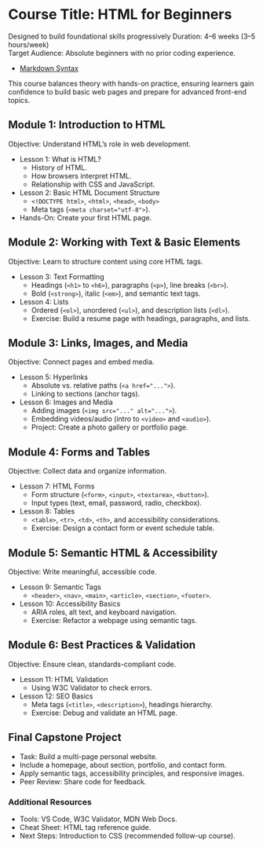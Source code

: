 # Course Title:  HTML for Beginners  
Designed to build foundational skills progressively
Duration: 4–6 weeks (3–5 hours/week)  
Target Audience:  Absolute beginners with no prior coding experience.  

- [Markdown Syntax](https://www.markdownguide.org/basic-syntax/)

This course balances theory with hands-on practice, ensuring learners gain confidence to build basic web pages and prepare for advanced front-end topics.

## Module 1: Introduction to HTML 
Objective:  Understand HTML’s role in web development.  
- Lesson 1: What is HTML?  
  - History of HTML.  
  - How browsers interpret HTML.  
  - Relationship with CSS and JavaScript.  
- Lesson 2: Basic HTML Document Structure  
  - `<!DOCTYPE html>`, `<html>`, `<head>`, `<body>`
  - Meta tags (`<meta charset="utf-8">`).  
- Hands-On: Create your first HTML page.  
## Module 2: Working with Text & Basic Elements
Objective: Learn to structure content using core HTML tags.  
- Lesson 3: Text Formatting  
  - Headings (`<h1>` to `<h6>`), paragraphs (`<p>`), line breaks (`<br>`).  
  - Bold (`<strong>`), italic (`<em>`), and semantic text tags.  
- Lesson 4: Lists  
  - Ordered (`<ol>`), unordered (`<ul>`), and description lists (`<dl>`).  
  - Exercise:  Build a resume page with headings, paragraphs, and lists.  
## Module 3: Links, Images, and Media 
Objective:  Connect pages and embed media.  
- Lesson 5: Hyperlinks  
  - Absolute vs. relative paths (`<a href="...">`).  
  - Linking to sections (anchor tags).  
- Lesson 6: Images and Media  
  - Adding images (`<img src="..." alt="...">`).  
  - Embedding videos/audio (intro to `<video>` and `<audio>`).  
  - Project: Create a photo gallery or portfolio page.  
## Module 4: Forms and Tables
Objective: Collect data and organize information.  
- Lesson 7: HTML Forms  
  - Form structure (`<form>`, `<input>`, `<textarea>`, `<button>`).  
  - Input types (text, email, password, radio, checkbox).  
- Lesson 8: Tables  
  - `<table>`, `<tr>`, `<td>`, `<th>`, and accessibility considerations.  
  - Exercise: Design a contact form or event schedule table.  
## Module 5: Semantic HTML & Accessibility
Objective: Write meaningful, accessible code.  
- Lesson 9: Semantic Tags  
  - `<header>`, `<nav>`, `<main>`, `<article>`, `<section>`, `<footer>`.  
- Lesson 10: Accessibility Basics  
  - ARIA roles, alt text, and keyboard navigation.  
  - Exercise: Refactor a webpage using semantic tags.  
## Module 6: Best Practices & Validation  
Objective: Ensure clean, standards-compliant code.  
- Lesson 11: HTML Validation  
  - Using W3C Validator to check errors.  
- Lesson 12: SEO Basics 
  - Meta tags (`<title>`, `<description>`), headings hierarchy.  
  - Exercise: Debug and validate an HTML page.  
## Final Capstone Project  
- Task: Build a multi-page personal website.  
- Include a homepage, about section, portfolio, and contact form.  
- Apply semantic tags, accessibility principles, and responsive images.  
- Peer Review: Share code for feedback.  
### Additional Resources  
- Tools: VS Code, W3C Validator, MDN Web Docs.  
- Cheat Sheet: HTML tag reference guide.  
- Next Steps: Introduction to CSS (recommended follow-up course).  
